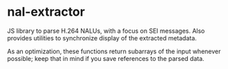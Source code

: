 # nal-extractor

JS library to parse H.264 NALUs, with a focus on SEI messages.
Also provides utilities to synchronize display of the extracted metadata.

As an optimization, these functions return subarrays of the input whenever
possible; keep that in mind if you save references to the parsed data.
